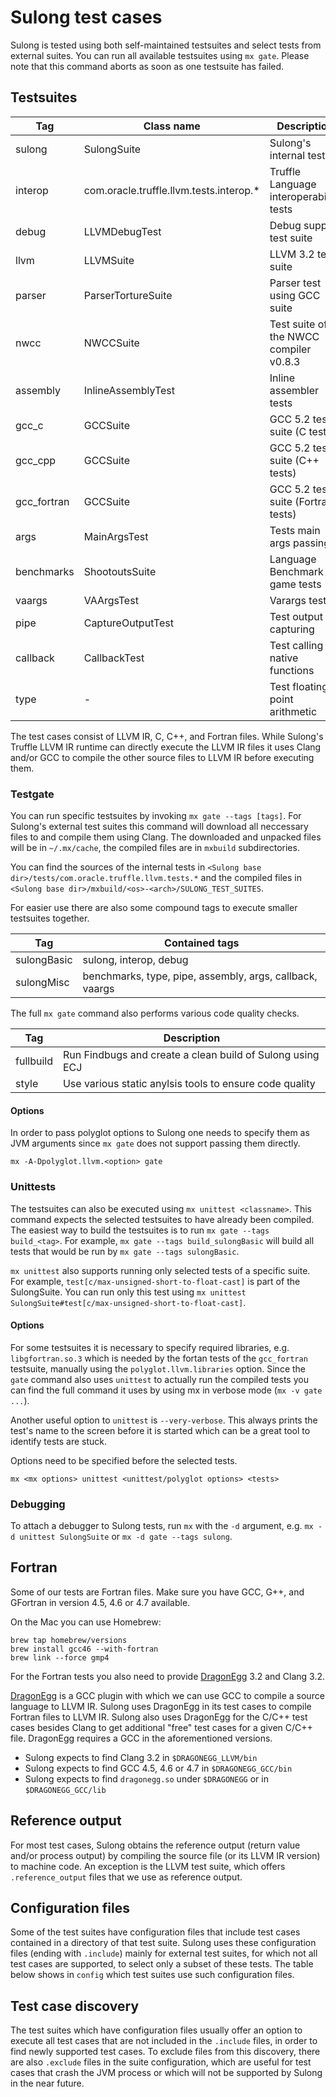 # Sulong test cases

Sulong is tested using both self-maintained testsuites and select tests
from external suites. You can run all available testsuites using `mx gate`.
Please note that this command aborts as soon as one testsuite has failed.


## Testsuites

| Tag         | Class name                              | Description                             |
|-------------|-----------------------------------------|-----------------------------------------|
| sulong      | SulongSuite                             | Sulong's internal tests                 |
| interop     | com.oracle.truffle.llvm.tests.interop.* | Truffle Language interoperability tests |
| debug       | LLVMDebugTest                           | Debug support test suite                |
| llvm        | LLVMSuite                               | LLVM 3.2 test suite                     |
| parser      | ParserTortureSuite                      | Parser test using GCC suite             |
| nwcc        | NWCCSuite                               | Test suite of the NWCC compiler v0.8.3  |
| assembly    | InlineAssemblyTest                      | Inline assembler tests                  |
| gcc_c       | GCCSuite                                | GCC 5.2 test suite (C tests)            |
| gcc_cpp     | GCCSuite                                | GCC 5.2 test suite (C++ tests)          |
| gcc_fortran | GCCSuite                                | GCC 5.2 test suite (Fortran tests)      |
| args        | MainArgsTest                            | Tests main args passing                 |
| benchmarks  | ShootoutsSuite                          | Language Benchmark game tests           |
| vaargs      | VAArgsTest                              | Varargs tests                           |
| pipe        | CaptureOutputTest                       | Test output capturing                   |
| callback    | CallbackTest                            | Test calling native functions           |
| type        | -                                       | Test floating point arithmetic          |

The test cases consist of LLVM IR, C, C++, and Fortran files. While
Sulong's Truffle LLVM IR runtime can directly execute the LLVM IR
files it uses Clang and/or GCC to compile the other source files to LLVM IR
before executing them.

### Testgate

You can run specific testsuites by invoking `mx gate --tags [tags]`. For Sulong's
external test suites this command will download all neccessary files to and compile
them using Clang. The downloaded and unpacked files will be in `~/.mx/cache`, the
compiled files are in `mxbuild` subdirectories.

You can find the sources of the internal tests in
`<Sulong base dir>/tests/com.oracle.truffle.llvm.tests.*` and the compiled files
in `<Sulong base dir>/mxbuild/<os>-<arch>/SULONG_TEST_SUITES`.

For easier use there are also some compound tags to execute smaller testsuites together.

| Tag          | Contained tags                                               |
|--------------|--------------------------------------------------------------|
| sulongBasic  | sulong, interop, debug                                       |
| sulongMisc   | benchmarks, type, pipe, assembly, args, callback, vaargs     |

The full `mx gate` command also performs various code quality checks.

| Tag          | Description                                                  |
|--------------|--------------------------------------------------------------|
| fullbuild    | Run Findbugs and create a clean build of Sulong using ECJ    |
| style        | Use various static anylsis tools to ensure code quality      |

#### Options

In order to pass polyglot options to Sulong one needs to specify them as JVM
arguments since `mx gate` does not support passing them directly.

    mx -A-Dpolyglot.llvm.<option> gate

### Unittests

The testsuites can also be executed using `mx unittest <classname>`. This
command expects the selected testsuites to have already been compiled.
The easiest way to build the testsuites is to run `mx gate --tags build_<tag>`.
For example, `mx gate --tags build_sulongBasic` will build all tests that would
be run by `mx gate --tags sulongBasic`.

`mx unittest` also supports running only selected tests of a specific suite. For
example, `test[c/max-unsigned-short-to-float-cast]` is part of the SulongSuite.
You can run only this test using
`mx unittest SulongSuite#test[c/max-unsigned-short-to-float-cast]`.

#### Options

For some testsuites it is necessary to specify required libraries, e.g. `libgfortran.so.3`
which is needed by the fortan tests of the `gcc_fortran` testsuite, manually using the
`polyglot.llvm.libraries` option. Since the `gate` command also uses `unittest`
to actually run the compiled tests you can find the full command it uses by using mx
in verbose mode (`mx -v gate ...`).

Another useful option to `unittest` is `--very-verbose`. This always prints the
test's name to the screen before it is started which can be a great tool to
identify tests are stuck.

Options need to be specified before the selected tests.

    mx <mx options> unittest <unittest/polyglot options> <tests>

### Debugging

To attach a debugger to Sulong tests, run `mx` with the `-d` argument, e.g.
`mx -d unittest SulongSuite` or `mx -d gate --tags sulong`.


## Fortran

Some of our tests are Fortran files. Make sure you have GCC, G++, and GFortran
in version 4.5, 4.6 or 4.7 available.

On the Mac you can use Homebrew:

    brew tap homebrew/versions
    brew install gcc46 --with-fortran
    brew link --force gmp4

For the Fortran tests you also need to provide
[DragonEgg](http://dragonegg.llvm.org/) 3.2 and Clang 3.2.

[DragonEgg](http://dragonegg.llvm.org/) is a GCC plugin with which we
can use GCC to compile a source language to LLVM IR. Sulong uses
DragonEgg in its test cases to compile Fortran files to LLVM IR.
Sulong also uses DragonEgg for the C/C++ test cases besides Clang to get
additional "free" test cases for a given C/C++ file. DragonEgg requires
a GCC in the aforementioned versions.

- Sulong expects to find Clang 3.2 in `$DRAGONEGG_LLVM/bin`
- Sulong expects to find GCC 4.5, 4.6 or 4.7 in `$DRAGONEGG_GCC/bin`
- Sulong expects to find `dragonegg.so` under `$DRAGONEGG` or in `$DRAGONEGG_GCC/lib`


## Reference output

For most test cases, Sulong obtains the reference output (return value and/or
process output) by compiling the source file (or its LLVM IR version)
to machine code. An exception is the LLVM test suite, which offers
`.reference_output` files that we use as reference output.


## Configuration files

Some of the test suites have configuration files that include test cases
contained in a directory of that test suite. Sulong uses these configuration
files (ending with `.include`) mainly for external test suites, for which
not all test cases are supported, to select only a subset of these tests.
The table below shows in `config` which test suites use such configuration
files.


## Test case discovery

The test suites which have configuration files usually offer an option
to execute all test cases that are not included in the `.include` files,
in order to find newly supported test cases. To
exclude files from this discovery, there are also `.exclude` files in
the suite configuration, which are useful for test cases that crash the
JVM process or which will not be supported by Sulong in the near future.
